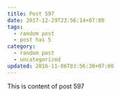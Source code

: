 ```yaml
---
title: Post 597
date: 2017-12-29T23:56:14+07:00
tags:
  - random post
  - post has 5
category:
  - random post
  - uncategorized
updated: 2016-11-06T03:56:30+07:00
---
```

This is content of post 597